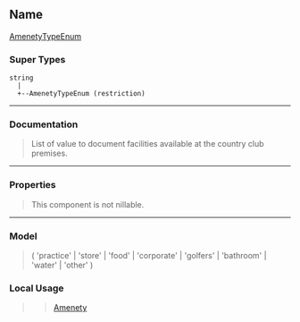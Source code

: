 ## Name ##

[AmenetyTypeEnum](SAmenetyTypeEnum.md)
### Super Types ###
```
string
  |
  +--AmenetyTypeEnum (restriction)
```


---


### Documentation ###


> List of value to document facilities available at the country club premises.


---



### Properties ###

> This component is not nillable.

---


### Model ###

> ( 'practice' | 'store' | 'food' | 'corporate' | 'golfers' | 'bathroom' | 'water' | 'other' )
### Local Usage ###
> > [Amenety](CAmenety.md)